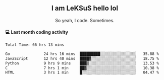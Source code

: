 <h2 align="center">I am LeKSuS hello lol</h2>
<p align="center">So yeah, I code. Sometimes.</p>

#### :computer: Last month coding activity
<!--START_SECTION:waka-->

```txt
Total Time: 66 hrs 13 mins

Go               24 hrs 16 mins  █████████░░░░░░░░░░░░░░░░   35.88 %
JavaScript       12 hrs 40 mins  ████▓░░░░░░░░░░░░░░░░░░░░   18.75 %
Python           9 hrs 9 mins    ███▒░░░░░░░░░░░░░░░░░░░░░   13.53 %
C                7 hrs 1 min     ██▓░░░░░░░░░░░░░░░░░░░░░░   10.38 %
HTML             3 hrs 1 min     █░░░░░░░░░░░░░░░░░░░░░░░░   04.47 %
```

<!--END_SECTION:waka-->
